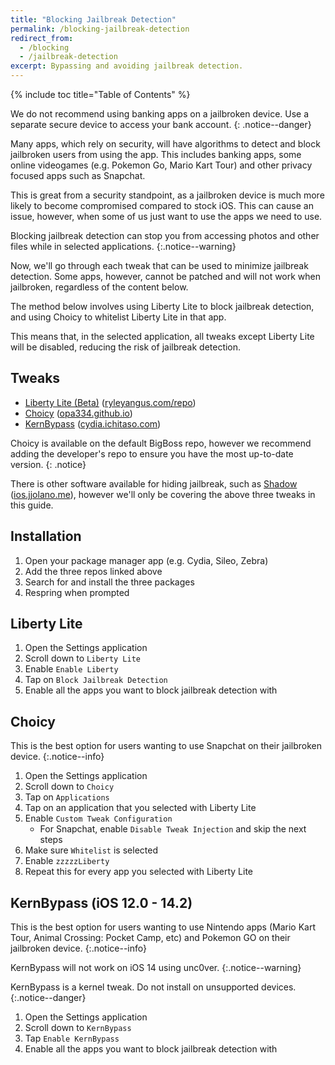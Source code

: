 ```yaml
---
title: "Blocking Jailbreak Detection"
permalink: /blocking-jailbreak-detection
redirect_from:
  - /blocking
  - /jailbreak-detection
excerpt: Bypassing and avoiding jailbreak detection.
---
```


{% include toc title="Table of Contents" %}

We do not recommend using banking apps on a jailbroken device. Use a separate secure device to access your bank account.
{: .notice--danger}

Many apps, which rely on security, will have algorithms to detect and block jailbroken users from using the app. This includes banking apps, some online videogames (e.g. Pokemon Go, Mario Kart Tour) and other privacy focused apps such as Snapchat.

This is great from a security standpoint, as a jailbroken device is much more likely to become compromised compared to stock iOS. This can cause an issue, however, when some of us just want to use the apps we need to use.

Blocking jailbreak detection can stop you from accessing photos and other files while in selected applications.
{:.notice--warning}

Now, we'll go through each tweak that can be used to minimize jailbreak detection. Some apps, however, cannot be patched and will not work when jailbroken, regardless of the content below.

The method below involves using Liberty Lite to block jailbreak detection, and using Choicy to whitelist Liberty Lite in that app.

This means that, in the selected application, all tweaks except Liberty Lite will be disabled, reducing the risk of jailbreak detection.

## Tweaks

- [Liberty Lite (Beta)](sileo://package/com.ryleyangus.libertylite.beta) ([ryleyangus.com/repo](sileo://source/https://ryleyangus.com/repo/))
- [Choicy](sileo://package/com.opa334.choicy) ([opa334.github.io](sileo://source/https://opa334.github.io/))
- [KernBypass](sileo://package/jp.akusio.kernbypass-unofficial) ([cydia.ichitaso.com](sileo://source/https://cydia.ichitaso.com/))

Choicy is available on the default BigBoss repo, however we recommend adding the developer's repo to ensure you have the most up-to-date version.
{: .notice}

There is other software available for hiding jailbreak, such as [Shadow](sileo://package/me.jjolano.shadow) ([ios.jjolano.me](sileo://source/https://ios.jjolano.me/)), however we'll only be covering the above three tweaks in this guide.

## Installation

1. Open your package manager app (e.g. Cydia, Sileo, Zebra)
1. Add the three repos linked above
1. Search for and install the three packages
1. Respring when prompted

## Liberty Lite

1. Open the Settings application
1. Scroll down to `Liberty Lite`
1. Enable `Enable Liberty`
1. Tap on `Block Jailbreak Detection`
1. Enable all the apps you want to block jailbreak detection with

## Choicy

This is the best option for users wanting to use Snapchat on their jailbroken device.
{:.notice--info}

1. Open the Settings application
1. Scroll down to `Choicy`
1. Tap on `Applications`
1. Tap on an application that you selected with Liberty Lite
1. Enable `Custom Tweak Configuration`
	- For Snapchat, enable `Disable Tweak Injection` and skip the next steps
1. Make sure `Whitelist` is selected
1. Enable `zzzzzLiberty`
1. Repeat this for every app you selected with Liberty Lite

## KernBypass (iOS 12.0 - 14.2)

This is the best option for users wanting to use Nintendo apps (Mario Kart Tour, Animal Crossing: Pocket Camp, etc) and Pokemon GO on their jailbroken device.
{:.notice--info}

KernBypass will not work on iOS 14 using unc0ver.
{:.notice--warning}

KernBypass is a kernel tweak. Do not install on unsupported devices.
{:.notice--danger}

1. Open the Settings application
1. Scroll down to `KernBypass`
1. Tap `Enable KernBypass`
1. Enable all the apps you want to block jailbreak detection with